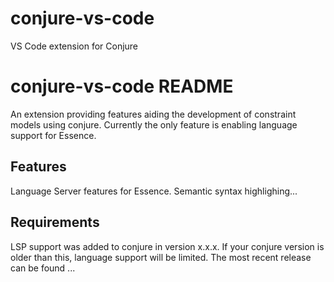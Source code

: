 # conjure-vs-code
VS Code extension for Conjure
# conjure-vs-code README

An extension providing features aiding the development of constraint models using conjure. 
Currently the only feature is enabling language support for Essence.

## Features

Language Server features for Essence.
Semantic syntax highlighing...

## Requirements

LSP support was added to conjure in version x.x.x. If your conjure version is older than this, language support will be limited. The most recent release can be found ...
